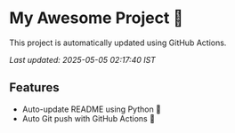 # My Awesome Project 🚀

This project is automatically updated using GitHub Actions.

_Last updated: 2025-05-05 02:17:40 IST_

## Features
- Auto-update README using Python 🐍
- Auto Git push with GitHub Actions 🤖
